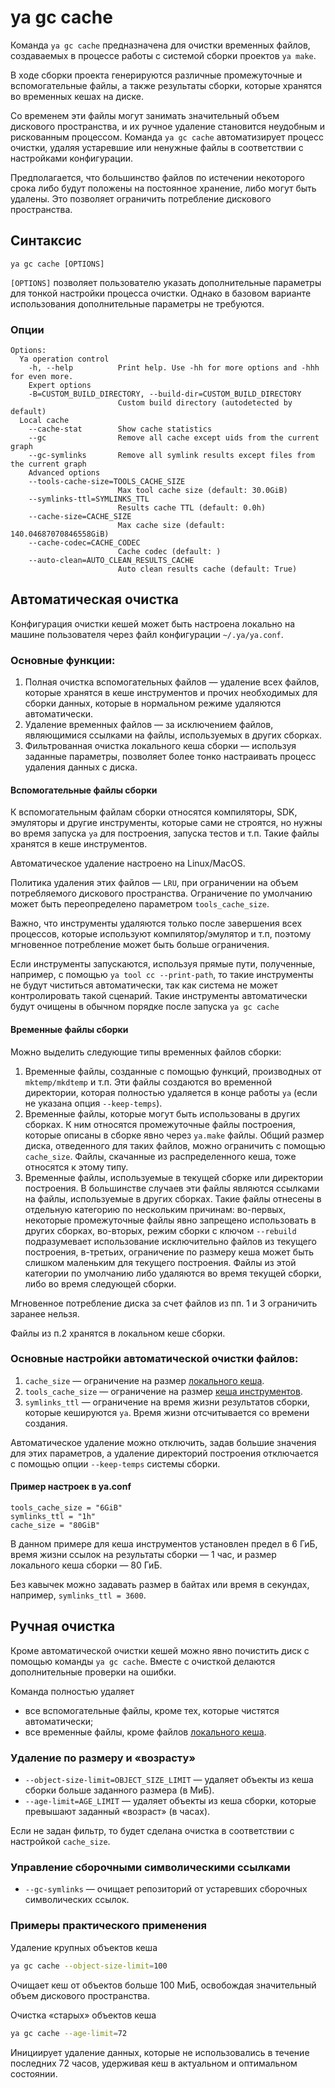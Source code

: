 # ya gc cache

Команда `ya gc cache` предназначена для очистки временных файлов, создаваемых в процессе работы с системой сборки проектов `ya make`.

В ходе сборки проекта генерируются различные промежуточные и вспомогательные файлы, а также результаты сборки, которые хранятся во временных кешах на диске.

Со временем эти файлы могут занимать значительный объем дискового пространства, и их ручное удаление становится неудобным и рискованным процессом.  Команда `ya gc cache` автоматизирует процесс очистки, удаляя устаревшие или ненужные файлы в соответствии с настройками конфигурации.

Предполагается, что большинство файлов по истечении некоторого срока либо будут положены на постоянное хранение, либо могут быть удалены. Это позволяет ограничить потребление дискового пространства.

## Синтаксис

`ya gc cache [OPTIONS]`

`[OPTIONS]` позволяет пользователю указать дополнительные параметры для тонкой настройки процесса очистки. Однако в базовом варианте использования дополнительные параметры не требуются.

### Опции
```
Options:
  Ya operation control
    -h, --help          Print help. Use -hh for more options and -hhh for even more.
    Expert options
    -B=CUSTOM_BUILD_DIRECTORY, --build-dir=CUSTOM_BUILD_DIRECTORY
                        Custom build directory (autodetected by default)
  Local cache
    --cache-stat        Show cache statistics
    --gc                Remove all cache except uids from the current graph
    --gc-symlinks       Remove all symlink results except files from the current graph
    Advanced options
    --tools-cache-size=TOOLS_CACHE_SIZE
                        Max tool cache size (default: 30.0GiB)
    --symlinks-ttl=SYMLINKS_TTL
                        Results cache TTL (default: 0.0h)
    --cache-size=CACHE_SIZE
                        Max cache size (default: 140.04687070846558GiB)
    --cache-codec=CACHE_CODEC
                        Cache codec (default: )
    --auto-clean=AUTO_CLEAN_RESULTS_CACHE
                        Auto clean results cache (default: True)
```

## Автоматическая очистка

Конфигурация очистки кешей может быть настроена локально на машине пользователя через файл конфигурации `~/.ya/ya.conf`.

### Основные функции:

1. Полная очистка вспомогательных файлов — удаление всех файлов, которые хранятся в кеше инструментов и прочих необходимых для сборки данных, которые в нормальном режиме удаляются автоматически.
2. Удаление временных файлов — за исключением файлов, являющимися ссылками на файлы, используемых в других сборках.
3. Фильтрованная очистка локального кеша сборки — используя заданные параметры, позволяет более тонко настраивать процесс удаления данных с диска.

#### Вспомогательные файлы сборки
К вспомогательным файлам сборки относятся компиляторы, SDK, эмуляторы и другие инструменты, которые сами не строятся, но нужны во время запуска `ya` для построения, запуска тестов и т.п. Такие файлы хранятся в кеше инструментов.

Автоматическое удаление настроено на Linux/MacOS.

Политика удаления этих файлов — `LRU`, при ограничении на объем потребляемого дискового пространства. Ограничение по умолчанию может быть переопределено параметром `tools_cache_size`.

Важно, что инструменты удаляются только после завершения всех процессов, которые используют компилятор/эмулятор и т.п, поэтому мгновенное потребление может быть больше ограничения.

Если инструменты запускаются, используя прямые пути, полученные, например, с помощью `ya tool cc --print-path`, то такие инструменты не будут чиститься автоматически, так как система не может контролировать такой сценарий. Такие инструменты автоматически будут очищены в обычном порядке после запуска `ya gc cache`

#### Временные файлы сборки

Можно выделить следующие типы временных файлов сборки:
1. Временные файлы, созданные с помощью функций, производных от `mktemp/mkdtemp` и т.п. Эти файлы создаются во временной директории, которая полностью удаляется в конце работы `ya` (если не указана опция `--keep-temps`).
2. Временные файлы, которые могут быть использованы в других сборках. К ним относятся промежуточные файлы построения, которые описаны в сборке явно через `ya.make` файлы.
Общий размер диска, отведенного для таких файлов, можно ограничить с помощью `cache_size`. Файлы, скачанные из распределенного кеша, тоже относятся к этому типу.
3. Временные файлы, используемые в текущей сборке или директории построения. В большинстве случаев эти файлы являются ссылками на файлы, используемые в других сборках. Такие файлы отнесены в отдельную категорию по нескольким причинам: во-первых, некоторые промежуточные файлы явно запрещено использовать в других сборках, во-вторых, режим сборки с ключом `--rebuild` подразумевает использование исключительно файлов из текущего построения, в-третьих, ограничение по размеру кеша может быть слишком маленьким для текущего построения.
Файлы из этой категории по умолчанию либо удаляются во время текущей сборки, либо во время следующей сборки.

Мгновенное потребление диска за счет файлов из пп. 1 и 3 ограничить заранее нельзя.

Файлы из п.2 хранятся в локальном кеше сборки.

### Основные настройки автоматической очистки файлов:
1. `cache_size` — ограничение на размер [локального кеша](#временные-файлы-сборки).
2. `tools_cache_size` — ограничение на размер [кеша инструментов](#вспомогательные-файлы-сборки).
3. `symlinks_ttl` — ограничение на время жизни результатов сборки, которые кешируются `ya`. Время жизни отсчитывается со времени создания.

Автоматическое удаление можно отключить, задав большие значения для этих параметров, а удаление директорий построения отключается с помощью опции `--keep-temps` системы сборки.

#### Пример настроек в ya.conf
```yaconf
tools_cache_size = "6GiB"
symlinks_ttl = "1h"
cache_size = "80GiB"
```
В данном примере для кеша инструментов установлен предел в 6 ГиБ, время жизни ссылок на результаты сборки — 1 час, и размер локального кеша сборки — 80 ГиБ.

Без кавычек можно задавать размер в байтах или время в секундах, например, `symlinks_ttl = 3600`.

## Ручная очистка
Кроме автоматической очистки кешей можно явно почистить диск с помощью команды `ya gc cache`. Вместе с очисткой делаются дополнительные проверки на ошибки.

Команда полностью удаляет
- все вспомогательные файлы, кроме тех, которые чистятся автоматически;
- все временные файлы, кроме файлов [локального кеша](#временные-файлы-сборки).

### Удаление по размеру и «возрасту»
- `--object-size-limit=OBJECT_SIZE_LIMIT` — удаляет объекты из кеша сборки больше заданного размера (в МиБ).
- `--age-limit=AGE_LIMIT` — удаляет объекты из кеша сборки, которые превышают заданный «возраст» (в часах).

Если не задан фильтр, то будет сделана очистка в соответствии с настройкой `cache_size`.

### Управление сборочными символическими ссылками

- `--gc-symlinks` — очищает репозиторий от устаревших сборочных символических ссылок.

### Примеры практического применения
Удаление крупных объектов кеша
```bash
ya gc cache --object-size-limit=100
```
Очищает кеш от объектов больше 100 МиБ, освобождая значительный объем дискового пространства.

Очистка «старых» объектов кеша
```bash
ya gc cache --age-limit=72
```
Инициирует удаление данных, которые не использовались в течение последних 72 часов, удерживая кеш в актуальном и оптимальном состоянии.
